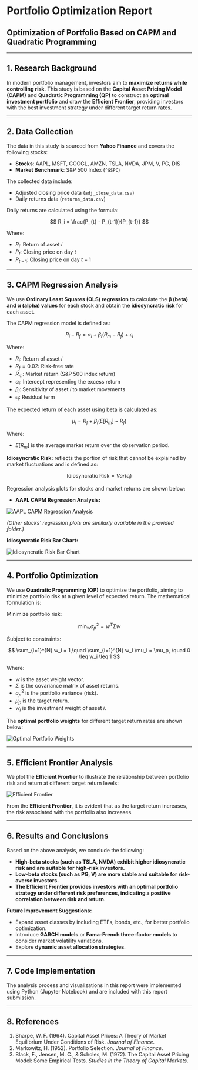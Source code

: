 # Portfolio Optimization Report

## Optimization of Portfolio Based on CAPM and Quadratic Programming

---

## 1. Research Background
In modern portfolio management, investors aim to **maximize returns while controlling risk**. This study is based on the **Capital Asset Pricing Model (CAPM)** and **Quadratic Programming (QP)** to construct an **optimal investment portfolio** and draw the **Efficient Frontier**, providing investors with the best investment strategy under different target return rates.

---

## 2. Data Collection
The data in this study is sourced from **Yahoo Finance** and covers the following stocks:
- **Stocks**: AAPL, MSFT, GOOGL, AMZN, TSLA, NVDA, JPM, V, PG, DIS
- **Market Benchmark**: S&P 500 Index (`^GSPC`)

The collected data include:
- Adjusted closing price data (`adj_close_data.csv`)
- Daily returns data (`returns_data.csv`)

Daily returns are calculated using the formula:

$$
R_i = \frac{P_{t} - P_{t-1}}{P_{t-1}}
$$

Where:
- $R_i$: Return of asset $i$
- $P_t$: Closing price on day $t$
- $P_{t-1}$: Closing price on day $t-1$

---

## 3. CAPM Regression Analysis
We use **Ordinary Least Squares (OLS) regression** to calculate the **β (beta) and α (alpha) values** for each stock and obtain the **idiosyncratic risk** for each asset.

The CAPM regression model is defined as:

$$
R_i - R_f = \alpha_i + \beta_i (R_m - R_f) + \epsilon_i
$$

Where:
- $R_i$: Return of asset $i$
- $R_f = 0.02$: Risk-free rate
- $R_m$: Market return (S&P 500 index return)
- $\alpha_i$: Intercept representing the excess return
- $\beta_i$: Sensitivity of asset $i$ to market movements
- $\epsilon_i$: Residual term

The expected return of each asset using beta is calculated as:

$$
\mu_i = R_f + \beta_i(E[R_m] - R_f)
$$

Where:
- $E[R_m]$ is the average market return over the observation period.

**Idiosyncratic Risk:** reflects the portion of risk that cannot be explained by market fluctuations and is defined as:

$$
\text{Idiosyncratic Risk} = Var(\epsilon_i)
$$

Regression analysis plots for stocks and market returns are shown below:

- **AAPL CAPM Regression Analysis:**

![AAPL CAPM Regression Analysis](capm_regression_AAPL.png)

*(Other stocks' regression plots are similarly available in the provided folder.)*

**Idiosyncratic Risk Bar Chart:**

![Idiosyncratic Risk Bar Chart](idiosyncratic_risk.png)

---

## 4. Portfolio Optimization
We use **Quadratic Programming (QP)** to optimize the portfolio, aiming to minimize portfolio risk at a given level of expected return. The mathematical formulation is:

Minimize portfolio risk:

$$
\min_{w} \sigma_p^2 = w^T \Sigma w
$$

Subject to constraints:

$$
\sum_{i=1}^{N} w_i = 1,\quad \sum_{i=1}^{N} w_i \mu_i = \mu_p, \quad 0 \leq w_i \leq 1
$$

Where:
- $w$ is the asset weight vector.
- $\Sigma$ is the covariance matrix of asset returns.
- $\sigma_p^2$ is the portfolio variance (risk).
- $\mu_p$ is the target return.
- $w_i$ is the investment weight of asset $i$.

The **optimal portfolio weights** for different target return rates are shown below:

![Optimal Portfolio Weights](optimal_portfolio_weights.png)

---

## 5. Efficient Frontier Analysis
We plot the **Efficient Frontier** to illustrate the relationship between portfolio risk and return at different target return levels:

![Efficient Frontier](efficient_frontier.png)

From the **Efficient Frontier**, it is evident that as the target return increases, the risk associated with the portfolio also increases.

---

## 6. Results and Conclusions
Based on the above analysis, we conclude the following:
- **High-beta stocks (such as TSLA, NVDA) exhibit higher idiosyncratic risk and are suitable for high-risk investors.**
- **Low-beta stocks (such as PG, V) are more stable and suitable for risk-averse investors.**
- **The Efficient Frontier provides investors with an optimal portfolio strategy under different risk preferences, indicating a positive correlation between risk and return.**

**Future Improvement Suggestions:**
- Expand asset classes by including ETFs, bonds, etc., for better portfolio optimization.
- Introduce **GARCH models** or **Fama-French three-factor models** to consider market volatility variations.
- Explore **dynamic asset allocation strategies**.

---

## 7. Code Implementation
The analysis process and visualizations in this report were implemented using Python (Jupyter Notebook) and are included with this report submission.

---

## 8. References
1. Sharpe, W. F. (1964). Capital Asset Prices: A Theory of Market Equilibrium Under Conditions of Risk. *Journal of Finance*.
2. Markowitz, H. (1952). Portfolio Selection. *Journal of Finance*.
3. Black, F., Jensen, M. C., & Scholes, M. (1972). The Capital Asset Pricing Model: Some Empirical Tests. *Studies in the Theory of Capital Markets*.